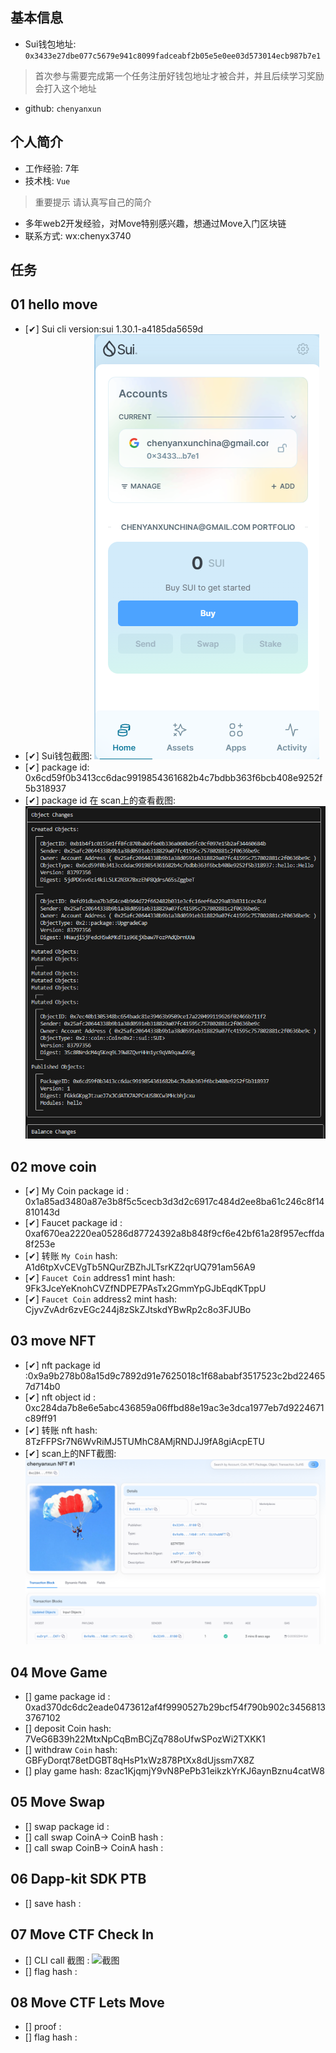 ## 基本信息
- Sui钱包地址: `0x3433e27dbe077c5679e941c8099fadceabf2b05e5e0ee03d573014ecb987b7e1`
> 首次参与需要完成第一个任务注册好钱包地址才被合并，并且后续学习奖励会打入这个地址
- github: `chenyanxun`

## 个人简介
- 工作经验: 7年
- 技术栈: `Vue`
> 重要提示 请认真写自己的简介
- 多年web2开发经验，对Move特别感兴趣，想通过Move入门区块链
- 联系方式: wx:chenyx3740 

## 任务

##   01 hello move  
- [&#x2714;] Sui cli version:sui 1.30.1-a4185da5659d
- [&#x2714;] Sui钱包截图: ![Sui钱包截图](./images/1722520011261.jpg)
- [&#x2714;] package id: 0x6cd59f0b3413cc6dac9919854361682b4c7bdbb363f6bcb408e9252f5b318937
- [&#x2714;] package id 在 scan上的查看截图:![Scan截图](./images/1722520127907.jpg)

##   02 move coin
- [&#x2714;] My Coin package id : 0x1a85ad3480a87e3b8f5c5cecb3d3d2c6917c484d2ee8ba61c246c8f14810143d
- [&#x2714;] Faucet package id : 0xaf670ea2220ea05286d87724392a8b848f9cf6e42bf61a28f957ecffda8f253e
- [&#x2714;] 转账 `My Coin` hash: A1d6tpXvCEVgTb5NQurZBZhJLTsrKZ2qrUQ791am56A9
- [&#x2714;] `Faucet Coin` address1 mint hash: 9Fk3JceYeKnohCVZfNDPE7PAsTx2GmmYpGJbEqdKTppU
- [&#x2714;] `Faucet Coin` address2 mint hash: CjyvZvAdr6zvEGc244j8zSkZJtskdYBwRp2c8o3FJUBo

##   03 move NFT
- [&#x2714;] nft package id :0x9a9b278b08a15d9c7892d91e7625018c1f68ababf3517523c2bd224657d714b0
- [&#x2714;] nft object id : 0xc284da7b8e6e5abc436859a06ffbd88e19ac3e3dca1977eb7d9224671c89ff91
- [&#x2714;] 转账 nft  hash: 8TzFFPSr7N6WvRiMJ5TUMhC8AMjRNDJJ9fA8giAcpETU
- [&#x2714;] scan上的NFT截图:![Scan截图](./images/1723988391903.jpg)

##   04 Move Game
- [] game package id : 0xad370dc6dc2eade0473612af4f9990527b29bcf54f790b902c34568133767102
- [] deposit Coin hash: 7VeG6B39h22MtxNpCqBmBCjZq788oUfwSPozWi2TXKK1
- [] withdraw `Coin` hash: GBFyDorqt78etDGBT8qHsP1xWz878PtXx8dUjssm7X8Z
- [] play game hash: 8zac1KjqmjY9vN8PePb31eikzkYrKJ6aynBznu4catW8

##   05 Move Swap
- [] swap package id :
- [] call swap CoinA-> CoinB  hash :
- [] call swap CoinB-> CoinA  hash :

##   06 Dapp-kit SDK PTB
- [] save hash :

##   07 Move CTF Check In
- [] CLI call 截图 : ![截图](./images/你的图片地址)
- [] flag hash :

##   08 Move CTF Lets Move
- [] proof : 
- [] flag hash :
